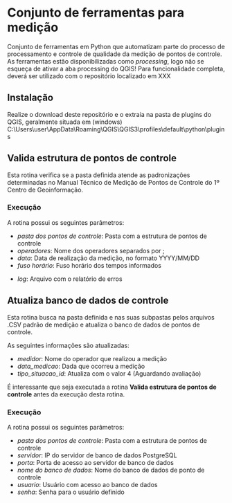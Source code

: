 # Conjunto de ferramentas para medição
Conjunto de ferramentas em Python que automatizam parte do processo de processamento e controle de qualidade da medição de pontos de controle.
As ferramentas estão disponibilizadas como *processing*, logo não se esqueça de ativar a aba processing do QGIS!
Para funcionalidade completa, deverá ser utilizado com o repositório localizado em XXX

## Instalação
Realize o download deste repositório e o extraia na pasta de plugins do QGIS, geralmente situada em (windows) C:\Users\user\AppData\Roaming\QGIS\QGIS3\profiles\default\python\plugins

## Valida estrutura de pontos de controle
Esta rotina verifica se a pasta definida atende as padronizações determinadas no Manual Técnico de Medição de Pontos de Controle do 1º Centro de Geoinformação.

### Execução

A rotina possui os seguintes parâmetros:
* *pasta dos pontos de controle*: Pasta com a estrutura de pontos de controle
* *operadores*: Nome dos operadores separados por ;
* *data*: Data de realização da medição, no formato YYYY/MM/DD
* *fuso horário*: Fuso horário dos tempos informados
<!-- * *ignora_processamento*: Valor booleano que informa se deve ignorar as pastas e arquivos de processamento na avaliação. -->
* *log*: Arquivo com o relatório de erros

## Atualiza banco de dados de controle
Esta rotina busca na pasta definida e nas suas subpastas pelos arquivos .CSV padrão de medição e atualiza o banco de dados de pontos de controle.

As seguintes informações são atualizadas:
* *medidor*: Nome do operador que realizou a medição
* *data_medicao*: Dada que ocorreu a medição
* *tipo_situacao_id*: Atualiza com o valor 4 (Aguardando avaliação)

É interessante que seja executada a rotina **Valida estrutura de pontos de controle** antes da execução desta rotina.

### Execução

A rotina possui os seguintes parâmetros:
* *pasta dos pontos de controle*: Pasta com a estrutura de pontos de controle
* *servidor*: IP do servidor de banco de dados PostgreSQL
* *porta*: Porta de acesso ao servidor de banco de dados
* *nome do banco de dados*: Nome do banco de dados de ponto de controle
* *usuario*: Usuário com acesso ao banco de dados
* *senha*: Senha para o usuário definido

